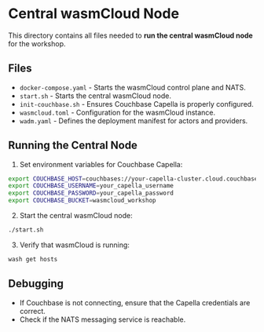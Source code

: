 # Central wasmCloud Node

This directory contains all files needed to **run the central wasmCloud node** for the workshop.

## Files
* `docker-compose.yaml` - Starts the wasmCloud control plane and NATS.
* `start.sh` - Starts the central wasmCloud node.
* `init-couchbase.sh` - Ensures Couchbase Capella is properly configured.
* `wasmcloud.toml` - Configuration for the wasmCloud instance.
* `wadm.yaml` - Defines the deployment manifest for actors and providers.

## Running the Central Node
1. Set environment variables for Couchbase Capella:
  ```bash
  export COUCHBASE_HOST=couchbases://your-capella-cluster.cloud.couchbase.com
  export COUCHBASE_USERNAME=your_capella_username
  export COUCHBASE_PASSWORD=your_capella_password
  export COUCHBASE_BUCKET=wasmcloud_workshop
  ```
2. Start the central wasmCloud node:
  ```bash
  ./start.sh
  ```
3. Verify that wasmCloud is running:
  ```bash
  wash get hosts
  ```

## Debugging
- If Couchbase is not connecting, ensure that the Capella credentials are correct.
- Check if the NATS messaging service is reachable.
